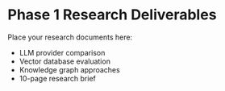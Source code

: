 # Phase 1 Research Deliverables

Place your research documents here:
- LLM provider comparison
- Vector database evaluation
- Knowledge graph approaches
- 10-page research brief